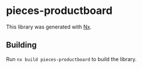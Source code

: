 # pieces-productboard

This library was generated with [Nx](https://nx.dev).

## Building

Run `nx build pieces-productboard` to build the library.
